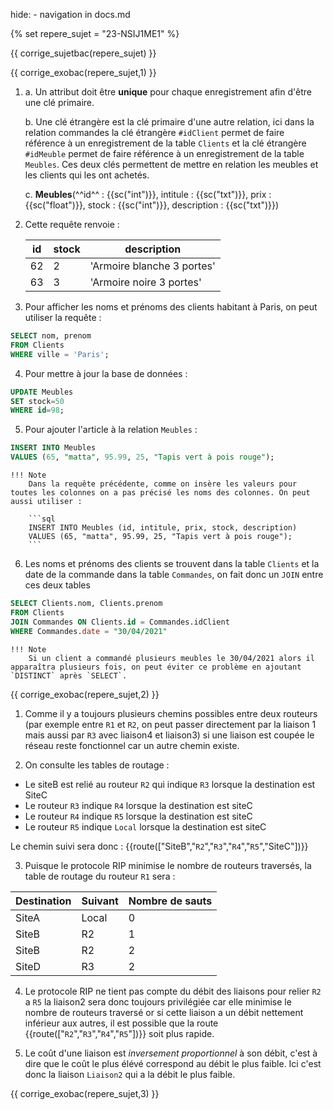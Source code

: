 hide: - navigation  in docs.md

{% set repere_sujet = "23-NSIJ1ME1" %}

{{ corrige_sujetbac(repere_sujet) }}


{{ corrige_exobac(repere_sujet,1) }}

1.  a. Un attribut doit être **unique** pour chaque enregistrement afin d'être une clé primaire.

    b. Une clé étrangère est la clé primaire d'une autre relation, ici dans la relation commandes la clé étrangère `#idClient` permet de faire référence à un enregistrement de la table `Clients` et la clé étrangère `#idMeuble` permet de faire référence à un enregistrement de la table `Meubles`. Ces deux clés permettent de mettre en relation les meubles et les clients qui les ont achetés.

    c. **Meubles**(^^id^^ : {{sc("int")}}, intitule : {{sc("txt")}}, prix : {{sc("float")}}, stock : {{sc("int")}}, description : {{sc("txt")}})

2. Cette requête renvoie :

    | id | stock | description |
    |----|-------|-------------|
    |62  | 2     | 'Armoire blanche 3 portes' |
    |63  | 3     | 'Armoire noire 3 portes' |

3. Pour afficher les noms et prénoms des clients habitant à Paris, on peut utiliser la requête :
```sql
SELECT nom, prenom
FROM Clients 
WHERE ville = 'Paris';
```

4. Pour mettre à jour la base de données :
```sql
UPDATE Meubles
SET stock=50
WHERE id=98;
```

5. Pour ajouter l'article à la relation `Meubles` :
```sql
INSERT INTO Meubles
VALUES (65, "matta", 95.99, 25, "Tapis vert à pois rouge");
```

    !!! Note
        Dans la requête précédente, comme on insère les valeurs pour toutes les colonnes on a pas précisé les noms des colonnes. On peut aussi utiliser :

        ```sql
        INSERT INTO Meubles (id, intitule, prix, stock, description)
        VALUES (65, "matta", 95.99, 25, "Tapis vert à pois rouge");
        ```

6. Les noms et prénoms des clients se trouvent dans la table `Clients` et la date de la commande dans la table `Commandes`, on fait donc un `JOIN` entre ces deux tables 
```sql
SELECT Clients.nom, Clients.prenom
FROM Clients
JOIN Commandes ON Clients.id = Commandes.idClient
WHERE Commandes.date = "30/04/2021"
```

    !!! Note
        Si un client a commandé plusieurs meubles le 30/04/2021 alors il apparaîtra plusieurs fois, on peut éviter ce problème en ajoutant `DISTINCT` après `SELECT`.

{{ corrige_exobac(repere_sujet,2) }}

1. Comme il y a toujours plusieurs chemins possibles entre deux routeurs (par exemple entre `R1` et `R2`, on peut passer directement par la liaison 1 mais aussi par `R3` avec liaison4 et liaison3)  si une liaison est coupée le réseau reste fonctionnel car un autre chemin existe.

2. On consulte les tables de routage :
* Le siteB est relié au routeur `R2` qui indique `R3` lorsque la destination est SiteC
* Le routeur `R3` indique `R4` lorsque la destination est siteC
* Le routeur `R4` indique `R5` lorsque la destination est siteC
* Le routeur `R5` indique `Local` lorsque la destination est siteC

Le chemin suivi sera donc : {{route(["SiteB","`R2`","`R3`","`R4`","`R5`","SiteC"])}}

3. Puisque le protocole RIP minimise le nombre de routeurs traversés, la table de routage du routeur `R1` sera : 

| Destination  | Suivant | Nombre de sauts |
|--------------|---------|-----------------|
| SiteA        | Local   | 0               |
| SiteB        | R2      | 1               |
| SiteB        | R2      | 2               |
| SiteD        | R3      | 2               |

4. Le protocole RIP ne tient pas compte du débit des liaisons pour relier `R2` a `R5` la liaison2 sera donc toujours privilégiée car elle minimise le nombre de routeurs traversé or si cette liaison a un débit nettement inférieur aux autres, il est possible que la route {{route(["`R2`","`R3`","`R4`","`R5`"])}} soit plus rapide.

5. Le coût d'une liaison est *inversement proportionnel* à son débit, c'est à dire que  le coût le plus élévé correspond au débit le plus faible. Ici c'est donc la liaison `Liaison2` qui a la débit le plus faible.

{{ corrige_exobac(repere_sujet,3) }}
